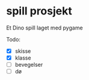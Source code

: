 # spill prosjekt 

Et Dino spill laget med pygame

Todo:

- [x] skisse
- [x] klasse
- [ ] bevegelser
- [ ] dø